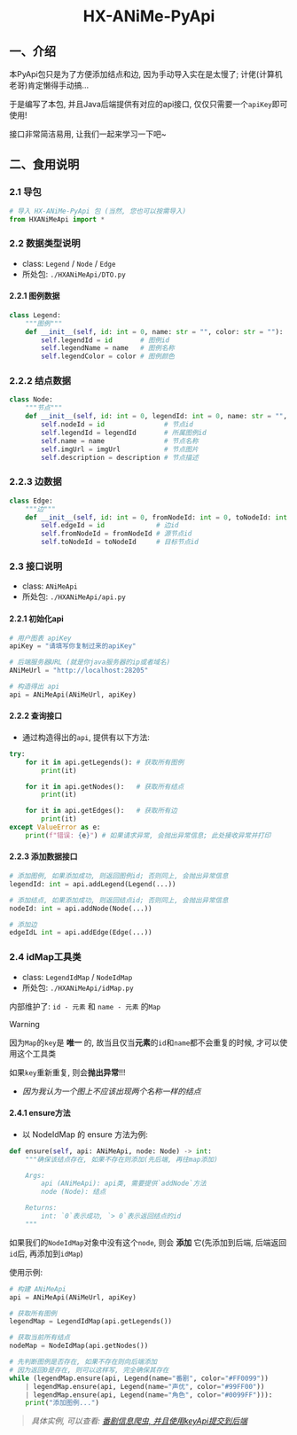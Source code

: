 <h1 align="center">HX-ANiMe-PyApi</h1> 

## 一、介绍

本PyApi包只是为了方便添加结点和边, 因为手动导入实在是太慢了; 计佬(计算机老哥)肯定懒得手动搞...

于是编写了本包, 并且Java后端提供有对应的api接口, 仅仅只需要一个`apiKey`即可使用!

接口非常简洁易用, 让我们一起来学习一下吧~

## 二、食用说明

### 2.1 导包

```py
# 导入 HX-ANiMe-PyApi 包 (当然, 您也可以按需导入)
from HXANiMeApi import *
```

### 2.2 数据类型说明

- class: `Legend` / `Node` / `Edge`
- 所处包: `./HXANiMeApi/DTO.py`

#### 2.2.1 图例数据

```py
class Legend:
    """图例"""
    def __init__(self, id: int = 0, name: str = "", color: str = ""):
        self.legendId = id       # 图例id
        self.legendName = name   # 图例名称
        self.legendColor = color # 图例颜色
```

### 2.2.2 结点数据

```py
class Node:
    """节点"""
    def __init__(self, id: int = 0, legendId: int = 0, name: str = "", imgUrl: str = "", description: str = ""):
        self.nodeId = id               # 节点id
        self.legendId = legendId       # 所属图例id
        self.name = name               # 节点名称
        self.imgUrl = imgUrl           # 节点图片
        self.description = description # 节点描述
```

### 2.2.3 边数据

```py
class Edge:
    """边"""
    def __init__(self, id: int = 0, fromNodeId: int = 0, toNodeId: int = 0):
        self.edgeId = id             # 边id
        self.fromNodeId = fromNodeId # 源节点id
        self.toNodeId = toNodeId     # 目标节点id
```

### 2.3 接口说明

- class: `ANiMeApi`
- 所处包: `./HXANiMeApi/api.py`

#### 2.2.1 初始化api
```py
# 用户图表 apiKey
apiKey = "请填写你复制过来的apiKey"

# 后端服务器URL (就是你java服务器的ip或者域名)
ANiMeUrl = "http://localhost:28205"

# 构造得出 api
api = ANiMeApi(ANiMeUrl, apiKey)
```

#### 2.2.2 查询接口

- 通过构造得出的`api`, 提供有以下方法:

```py
try:
    for it in api.getLegends(): # 获取所有图例
        print(it)

    for it in api.getNodes():   # 获取所有结点
        print(it)

    for it in api.getEdges():   # 获取所有边
        print(it)
except ValueError as e:
    print(f"错误: {e}") # 如果请求异常, 会抛出异常信息; 此处接收异常并打印  
```

#### 2.2.3 添加数据接口

```py
# 添加图例, 如果添加成功, 则返回图例id; 否则同上, 会抛出异常信息
legendId: int = api.addLegend(Legend(...))

# 添加结点, 如果添加成功, 则返回结点id; 否则同上, 会抛出异常信息
nodeId: int = api.addNode(Node(...))

# 添加边
edgeIdL int = api.addEdge(Edge(...))
```

### 2.4 idMap工具类

- class: `LegendIdMap` / `NodeIdMap`
- 所处包: `./HXANiMeApi/idMap.py`

内部维护了: `id - 元素` 和 `name - 元素` 的`Map`

> [!WARNING]
> 因为`Map`的`key`是 **唯一** 的, 故当且仅当**元素**的`id`和`name`都不会重复的时候, 才可以使用这个工具类
>
> 如果`key`重新重复, 则会**抛出异常**!!!
>
> - *因为我认为一个图上不应该出现两个名称一样的结点*

#### 2.4.1 ensure方法

- 以 NodeIdMap 的 ensure 方法为例:

```py
def ensure(self, api: ANiMeApi, node: Node) -> int:
    """确保该结点存在, 如果不存在则添加(先后端, 再往map添加)

    Args:
        api (ANiMeApi): api类, 需要提供`addNode`方法
        node (Node): 结点

    Returns:
        int: `0`表示成功, `> 0`表示返回结点的id
    """
```

如果我们的`NodeIdMap`对象中没有这个`node`, 则会 **添加** 它(先添加到后端, 后端返回`id`后, 再添加到`idMap`)

使用示例:

```py
# 构建 ANiMeApi
api = ANiMeApi(ANiMeUrl, apiKey)

# 获取所有图例
legendMap = LegendIdMap(api.getLegends())

# 获取当前所有结点
nodeMap = NodeIdMap(api.getNodes())

# 先判断图例是否存在, 如果不存在则向后端添加
# 因为返回0是存在, 则可以这样写, 完全确保其存在
while (legendMap.ensure(api, Legend(name="番剧", color="#FF0099"))
    | legendMap.ensure(api, Legend(name="声优", color="#99FF00"))
    | legendMap.ensure(api, Legend(name="角色", color="#0099FF"))):
    print("添加图例...")
```

> *具体实例, 可以查看: [番剧信息爬虫, 并且使用keyApi提交到后端](./getANiMeCVData.py)*